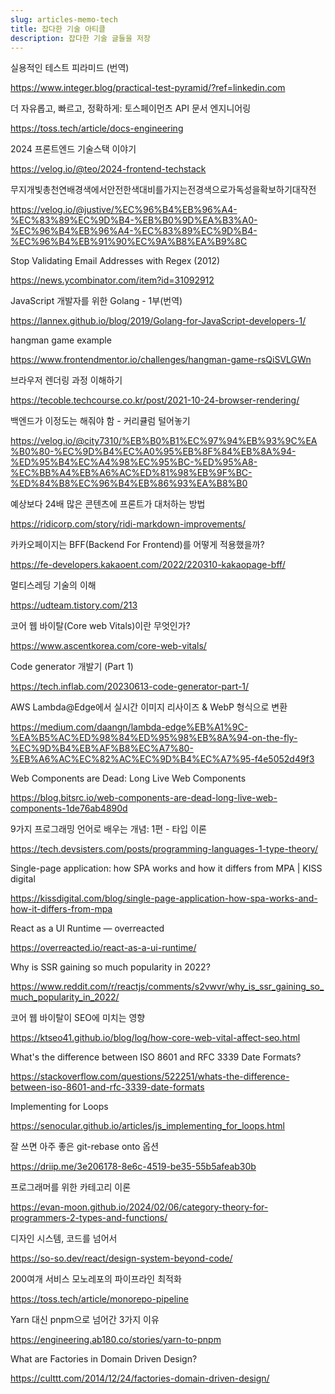 ```yaml
---
slug: articles-memo-tech
title: 잡다한 기술 아티클
description: 잡다한 기술 글들을 저장
---
```


실용적인 테스트 피라미드 (번역)

https://www.integer.blog/practical-test-pyramid/?ref=linkedin.com

더 자유롭고, 빠르고, 정확하게: 토스페이먼츠 API 문서 엔지니어링

https://toss.tech/article/docs-engineering

2024 프론트엔드 기술스택 이야기

https://velog.io/@teo/2024-frontend-techstack

무지개빛총천연배경색에서안전한색대비를가지는전경색으로가독성을확보하기대작전

https://velog.io/@justive/%EC%96%B4%EB%96%A4-%EC%83%89%EC%9D%B4-%EB%B0%9D%EA%B3%A0-%EC%96%B4%EB%96%A4-%EC%83%89%EC%9D%B4-%EC%96%B4%EB%91%90%EC%9A%B8%EA%B9%8C

Stop Validating Email Addresses with Regex (2012)

https://news.ycombinator.com/item?id=31092912

JavaScript 개발자를 위한 Golang - 1부(번역)

https://lannex.github.io/blog/2019/Golang-for-JavaScript-developers-1/

hangman game example

https://www.frontendmentor.io/challenges/hangman-game-rsQiSVLGWn

브라우저 렌더링 과정 이해하기

https://tecoble.techcourse.co.kr/post/2021-10-24-browser-rendering/

백엔드가 이정도는 해줘야 함 - 커리큘럼 털어놓기

https://velog.io/@city7310/%EB%B0%B1%EC%97%94%EB%93%9C%EA%B0%80-%EC%9D%B4%EC%A0%95%EB%8F%84%EB%8A%94-%ED%95%B4%EC%A4%98%EC%95%BC-%ED%95%A8-%EC%BB%A4%EB%A6%AC%ED%81%98%EB%9F%BC-%ED%84%B8%EC%96%B4%EB%86%93%EA%B8%B0

예상보다 24배 많은 콘텐츠에 프론트가 대처하는 방법

https://ridicorp.com/story/ridi-markdown-improvements/

카카오페이지는 BFF(Backend For Frontend)를 어떻게 적용했을까?

https://fe-developers.kakaoent.com/2022/220310-kakaopage-bff/

멀티스레딩 기술의 이해

https://udteam.tistory.com/213

코어 웹 바이탈(Core web Vitals)이란 무엇인가?

https://www.ascentkorea.com/core-web-vitals/

Code generator 개발기 (Part 1)

https://tech.inflab.com/20230613-code-generator-part-1/

AWS Lambda@Edge에서 실시간 이미지 리사이즈 & WebP 형식으로 변환

https://medium.com/daangn/lambda-edge%EB%A1%9C-%EA%B5%AC%ED%98%84%ED%95%98%EB%8A%94-on-the-fly-%EC%9D%B4%EB%AF%B8%EC%A7%80-%EB%A6%AC%EC%82%AC%EC%9D%B4%EC%A7%95-f4e5052d49f3

Web Components are Dead: Long Live Web Components

https://blog.bitsrc.io/web-components-are-dead-long-live-web-components-1de76ab4890d

9가지 프로그래밍 언어로 배우는 개념: 1편 - 타입 이론

https://tech.devsisters.com/posts/programming-languages-1-type-theory/

Single-page application: how SPA works and how it differs from MPA | KISS digital

https://kissdigital.com/blog/single-page-application-how-spa-works-and-how-it-differs-from-mpa

React as a UI Runtime — overreacted

https://overreacted.io/react-as-a-ui-runtime/

Why is SSR gaining so much popularity in 2022?

https://www.reddit.com/r/reactjs/comments/s2vwvr/why_is_ssr_gaining_so_much_popularity_in_2022/

코어 웹 바이탈이 SEO에 미치는 영향

https://ktseo41.github.io/blog/log/how-core-web-vital-affect-seo.html

What's the difference between ISO 8601 and RFC 3339 Date Formats?

https://stackoverflow.com/questions/522251/whats-the-difference-between-iso-8601-and-rfc-3339-date-formats

Implementing for Loops

https://senocular.github.io/articles/js_implementing_for_loops.html

잘 쓰면 아주 좋은 git-rebase onto 옵션

https://driip.me/3e206178-8e6c-4519-be35-55b5afeab30b

프로그래머를 위한 카테고리 이론

https://evan-moon.github.io/2024/02/06/category-theory-for-programmers-2-types-and-functions/

디자인 시스템, 코드를 넘어서

https://so-so.dev/react/design-system-beyond-code/

200여개 서비스 모노레포의 파이프라인 최적화

https://toss.tech/article/monorepo-pipeline

Yarn 대신 pnpm으로 넘어간 3가지 이유

https://engineering.ab180.co/stories/yarn-to-pnpm

What are Factories in Domain Driven Design?

https://culttt.com/2014/12/24/factories-domain-driven-design/